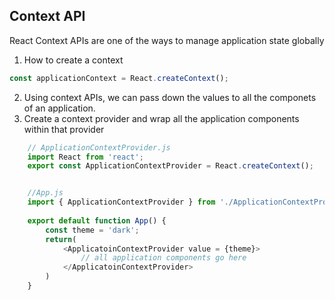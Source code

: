 ## Context API

React Context APIs are one of the ways to manage application state globally

1. How to create a context

```js
const applicationContext = React.createContext();
```

2. Using context APIs, we can pass down the values to all the componets of an application.
3. Create a context provider and wrap all the application components within that provider

```js
    // ApplicationContextProvider.js
    import React from 'react';
    export const ApplicationContextProvider = React.createContext();


    //App.js
    import { ApplicationContextProvider } from './ApplicationContextProvider';
    
    export default function App() {
        const theme = 'dark';
        return(
            <ApplicatoinContextProvider value = {theme}>
                // all application components go here
            </ApplicatoinContextProvider>
        )     
    }
```